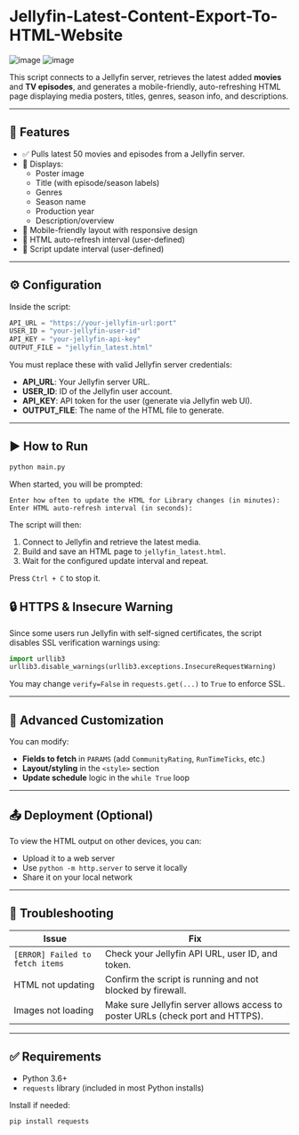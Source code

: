 # Jellyfin-Latest-Content-Export-To-HTML-Website
![image](https://github.com/user-attachments/assets/81d78080-b4f2-423a-a7af-88958b708fb1)
![image](https://github.com/user-attachments/assets/535e9a46-d7c4-4860-a8b9-0a8880f10081)

This script connects to a Jellyfin server, retrieves the latest added **movies** and **TV episodes**, and generates a mobile-friendly, auto-refreshing HTML page displaying media posters, titles, genres, season info, and descriptions.

---

## 📌 Features

- ✅ Pulls latest 50 movies and episodes from a Jellyfin server.
- 📄 Displays:
  - Poster image
  - Title (with episode/season labels)
  - Genres
  - Season name
  - Production year
  - Description/overview
- 📱 Mobile-friendly layout with responsive design
- 🔁 HTML auto-refresh interval (user-defined)
- 🔄 Script update interval (user-defined)

---

## ⚙️ Configuration

Inside the script:

```python
API_URL = "https://your-jellyfin-url:port"
USER_ID = "your-jellyfin-user-id"
API_KEY = "your-jellyfin-api-key"
OUTPUT_FILE = "jellyfin_latest.html"
```

You must replace these with valid Jellyfin server credentials:

- **API_URL**: Your Jellyfin server URL.
- **USER_ID**: ID of the Jellyfin user account.
- **API_KEY**: API token for the user (generate via Jellyfin web UI).
- **OUTPUT_FILE**: The name of the HTML file to generate.

---

## ▶️ How to Run

```bash
python main.py
```

When started, you will be prompted:

```text
Enter how often to update the HTML for Library changes (in minutes): 
Enter HTML auto-refresh interval (in seconds): 
```

The script will then:

1. Connect to Jellyfin and retrieve the latest media.
2. Build and save an HTML page to `jellyfin_latest.html`.
3. Wait for the configured update interval and repeat.

Press `Ctrl + C` to stop it.

## 🔒 HTTPS & Insecure Warning

Since some users run Jellyfin with self-signed certificates, the script disables SSL verification warnings using:

```python
import urllib3
urllib3.disable_warnings(urllib3.exceptions.InsecureRequestWarning)
```

You may change `verify=False` in `requests.get(...)` to `True` to enforce SSL.

---

## 🔧 Advanced Customization

You can modify:

- **Fields to fetch** in `PARAMS` (add `CommunityRating`, `RunTimeTicks`, etc.)
- **Layout/styling** in the `<style>` section
- **Update schedule** logic in the `while True` loop

---

## 📤 Deployment (Optional)

To view the HTML output on other devices, you can:

- Upload it to a web server
- Use `python -m http.server` to serve it locally
- Share it on your local network

---

## 🧪 Troubleshooting

| Issue | Fix |
|------|-----|
| `[ERROR] Failed to fetch items` | Check your Jellyfin API URL, user ID, and token. |
| HTML not updating | Confirm the script is running and not blocked by firewall. |
| Images not loading | Make sure Jellyfin server allows access to poster URLs (check port and HTTPS). |

---

## ✅ Requirements

- Python 3.6+
- `requests` library (included in most Python installs)

Install if needed:

```bash
pip install requests
```
